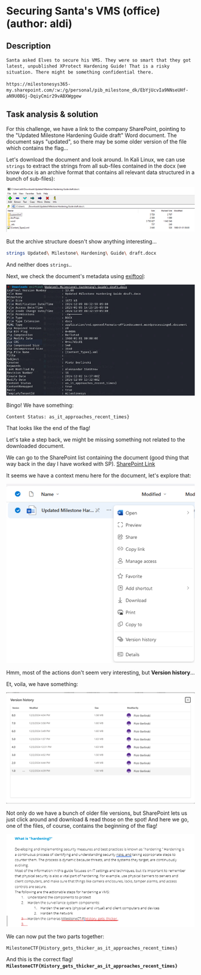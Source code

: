 # Securing Santa's VMS (office) (author: aldi)

## Description

```shell
Santa asked Elves to secure his VMS. They were so smart that they got latest, unpublished XProtect Hardening Guide! That is a risky situation. There might be something confidential there.

https://milestonesys365-my.sharepoint.com/:w:/g/personal/pib_milestone_dk/EbYjUcvIa9NNseUHf-aN9U0BGj-DqiyCmir29vABXWggew
```

## Task analysis & solution

For this challenge, we have a link to the company SharePoint, pointing to the "Updated Milestone Hardening Guide draft" Word document. The document says "updated", so there may be some older version of the file which contains the flag...

Let's download the document and look around. In Kali Linux, we can use `strings` to extract the strings from all sub-files contained in the docx (we know docx is an archive format that contains all relevant data structured in a bunch of sub-files):

![document archive contents](docx-archive.png)

But the archive structure doesn't show anything interesting...

```sh
strings Updated\ Milestone\ Hardening\ Guide\ draft.docx
```

And neither does `strings`..

Next, we check the document's metadata using [exiftool](https://exiftool.org/):

![document exif data](exiftool.png)

Bingo! We have something:
```
Content Status: as_it_approaches_recent_times}
```
That looks like the end of the flag!

Let's take a step back, we might be missing something not related to the downloaded document.

We can go to the SharePoint list containing the document (good thing that way back in the day I have worked with SP).
[SharePoint Link](https://milestonesys365-my.sharepoint.com/personal/pib_milestone_dk/_layouts/15/onedrive.aspx?id=%2Fpersonal%2Fpib_milestone_dk%2FDocuments%2FDocuments%2Fproj%2Fxmas2024&view=0)

It seems we have a context menu here for the document, let's explore that:

![sharepoint file context menu](context-menu.png)

Hmm, most of the actions don't seem very interesting, but **Version history**...

Et, voila, we have something:

![file version history](version-history.png)

Not only do we have a bunch of older file versions, but SharePoint lets us just click around and download & read those on the spot! And here we go, one of the files, of course, contains the beginning of the flag!

![document old version contents](old-version.png)

We can now put the two parts together:
```
MilestoneCTF{History_gets_thicker_as_it_approaches_recent_times}
```
And this is the correct flag! **``MilestoneCTF{History_gets_thicker_as_it_approaches_recent_times}``**